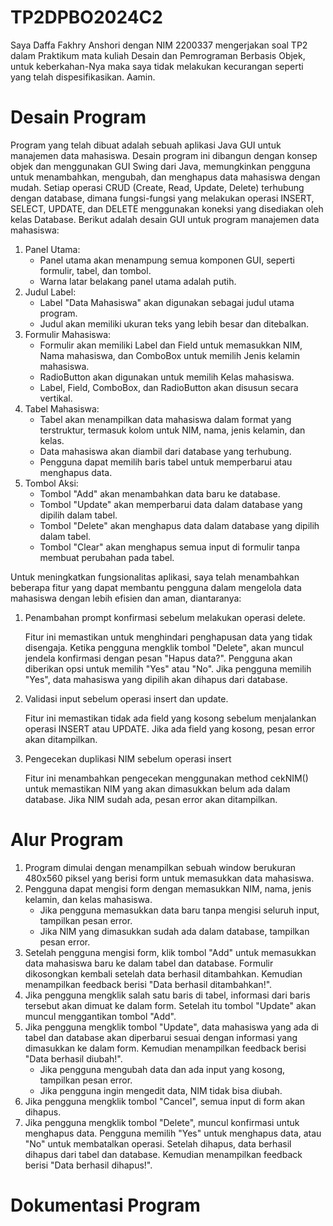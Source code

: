 # TP2DPBO2024C2

Saya Daffa Fakhry Anshori dengan NIM 2200337 mengerjakan soal TP2 dalam Praktikum mata kuliah Desain dan Pemrograman Berbasis Objek, 
untuk keberkahan-Nya maka saya tidak melakukan kecurangan seperti yang telah dispesifikasikan. Aamin. 

# Desain Program
Program yang telah dibuat adalah sebuah aplikasi Java GUI untuk manajemen data mahasiswa. Desain program ini dibangun dengan konsep objek dan menggunakan GUI Swing dari Java, memungkinkan pengguna untuk menambahkan, mengubah, dan menghapus data mahasiswa dengan mudah. Setiap operasi CRUD (Create, Read, Update, Delete) terhubung dengan database, dimana fungsi-fungsi yang melakukan operasi INSERT, SELECT, UPDATE, dan DELETE menggunakan koneksi yang disediakan oleh kelas Database. Berikut adalah desain GUI untuk program manajemen data mahasiswa:
1. Panel Utama:
   - Panel utama akan menampung semua komponen GUI, seperti formulir, tabel, dan tombol.
   - Warna latar belakang panel utama adalah putih.
2. Judul Label:
   - Label "Data Mahasiswa" akan digunakan sebagai judul utama program.
   - Judul akan memiliki ukuran teks yang lebih besar dan ditebalkan.
3. Formulir Mahasiswa:
   - Formulir akan memiliki Label dan Field untuk memasukkan NIM, Nama mahasiswa, dan ComboBox untuk memilih Jenis kelamin mahasiswa.
   - RadioButton akan digunakan untuk memilih Kelas mahasiswa.
   - Label, Field, ComboBox, dan RadioButton akan disusun secara vertikal.
4. Tabel Mahasiswa:
   - Tabel akan menampilkan data mahasiswa dalam format yang terstruktur, termasuk kolom untuk NIM, nama, jenis kelamin, dan kelas.
   - Data mahasiswa akan diambil dari database yang terhubung.
   - Pengguna dapat memilih baris tabel untuk memperbarui atau menghapus data.
5. Tombol Aksi:
   - Tombol "Add" akan menambahkan data baru ke database.
   - Tombol "Update" akan memperbarui data dalam database yang dipilih dalam tabel.
   - Tombol "Delete" akan menghapus data dalam database yang dipilih dalam tabel.
   - Tombol "Clear" akan menghapus semua input di formulir tanpa membuat perubahan pada tabel.

Untuk meningkatkan fungsionalitas aplikasi, saya telah menambahkan beberapa fitur yang dapat membantu pengguna dalam mengelola data mahasiswa dengan lebih efisien dan aman, diantaranya:
1. Penambahan prompt konfirmasi sebelum melakukan operasi delete.

   Fitur ini memastikan untuk menghindari penghapusan data yang tidak disengaja. Ketika pengguna mengklik tombol "Delete", akan muncul jendela konfirmasi dengan pesan "Hapus data?". Pengguna akan diberikan opsi untuk memilih "Yes" atau "No". Jika pengguna memilih "Yes", data mahasiswa yang dipilih akan dihapus dari database.
   
2. Validasi input sebelum operasi insert dan update.
   
   Fitur ini memastikan tidak ada field yang kosong sebelum menjalankan operasi INSERT atau UPDATE. Jika ada field yang kosong, pesan error akan ditampilkan.
   
3. Pengecekan duplikasi NIM sebelum operasi insert

   Fitur ini menambahkan pengecekan menggunakan method cekNIM() untuk memastikan NIM yang akan dimasukkan belum ada dalam database. Jika NIM sudah ada, pesan error akan ditampilkan.

# Alur Program
1. Program dimulai dengan menampilkan sebuah window berukuran 480x560 piksel yang berisi form untuk memasukkan data mahasiswa.
2. Pengguna dapat mengisi form dengan memasukkan NIM, nama, jenis kelamin, dan kelas mahasiswa.
   - Jika pengguna memasukkan data baru tanpa mengisi seluruh input, tampilkan pesan error.
   - Jika NIM yang dimasukkan sudah ada dalam database, tampilkan pesan error. 
4. Setelah pengguna mengisi form, klik tombol "Add" untuk memasukkan data mahasiswa baru ke dalam tabel dan database. Formulir dikosongkan kembali setelah data berhasil ditambahkan. Kemudian menampilkan feedback berisi "Data berhasil ditambahkan!".
5. Jika pengguna mengklik salah satu baris di tabel, informasi dari baris tersebut akan dimuat ke dalam form. Setelah itu tombol "Update" akan muncul menggantikan tombol "Add".
7. Jika pengguna mengklik tombol "Update", data mahasiswa yang ada di tabel dan database akan diperbarui sesuai dengan informasi yang dimasukkan ke dalam form. Kemudian menampilkan feedback berisi "Data berhasil diubah!".
   - Jika pengguna mengubah data dan ada input yang kosong, tampilkan pesan error.
   - Jika pengguna ingin mengedit data, NIM tidak bisa diubah.
9. Jika pengguna mengklik tombol "Cancel", semua input di form akan dihapus.
10. Jika pengguna mengklik tombol "Delete", muncul konfirmasi untuk menghapus data. Pengguna memilih "Yes" untuk menghapus data, atau "No" untuk membatalkan operasi. Setelah dihapus, data berhasil dihapus dari tabel dan database. Kemudian menampilkan feedback berisi "Data berhasil dihapus!".

# Dokumentasi Program

